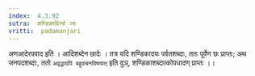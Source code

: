 ```yaml
---
index:  4.3.92
sutra:  शण्डिकादिभ्यो ञ्यः
vritti:  padamanjari
---
```


अणआदेरपवाद इति । आदिशब्देन छादेः । तत्र यदि शण्डिकादयः पर्वतशब्दाः, ततः पूर्वेण छः प्राप्तः; अथ जनपदशब्दाः, ततो `अवृद्धादपि बहुवचनविषयात्` इति वुञ्, शण्डिकाशब्दात्कोपधादण् प्राप्तः ।।
